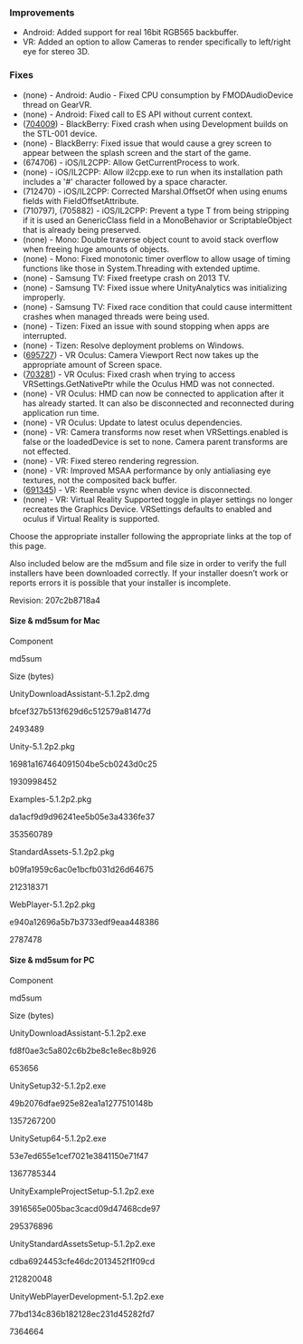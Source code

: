 ### Improvements

*   Android: Added support for real 16bit RGB565 backbuffer.
*   VR: Added an option to allow Cameras to render specifically to left/right eye for stereo 3D.

### Fixes

*   (none) - Android: Audio - Fixed CPU consumption by FMODAudioDevice thread on GearVR.
*   (none) - Android: Fixed call to ES API without current context.
*   ([704009](http://issuetracker.unity3d.com/issues/blackberry-z10-model-stl-001-crashes-on-all-unity-5-dot-x-builds)) - BlackBerry: Fixed crash when using Development builds on the STL-001 device.
*   (none) - BlackBerry: Fixed issue that would cause a grey screen to appear between the splash screen and the start of the game.
*   (674706) - iOS/IL2CPP: Allow GetCurrentProcess to work.
*   (none) - iOS/IL2CPP: Allow il2cpp.exe to run when its installation path includes a '#' character followed by a space character.
*   (712470) - iOS/IL2CPP: Corrected Marshal.OffsetOf when using enums fields with FieldOffsetAttribute.
*   (710797), (705882) - iOS/IL2CPP: Prevent a type T from being stripping if it is used an GenericClass field in a MonoBehavior or ScriptableObject that is already being preserved.
*   (none) - Mono: Double traverse object count to avoid stack overflow when freeing huge amounts of objects.
*   (none) - Mono: Fixed monotonic timer overflow to allow usage of timing functions like those in System.Threading with extended uptime.
*   (none) - Samsung TV: Fixed freetype crash on 2013 TV.
*   (none) - Samsung TV: Fixed issue where UnityAnalytics was initializing improperly.
*   (none) - Samsung TV: Fixed race condition that could cause intermittent crashes when managed threads were being used.
*   (none) - Tizen: Fixed an issue with sound stopping when apps are interrupted.
*   (none) - Tizen: Resolve deployment problems on Windows.
*   ([695727](http://issuetracker.unity3d.com/issues/vr-camera-viewport-rect-not-honored-when-vr-support-is-enabled)) - VR Oculus: Camera Viewport Rect now takes up the appropriate amount of Screen space.
*   ([703281](http://issuetracker.unity3d.com/issues/vr-rift-disconnected-in-vr-project-crashes-on-play)) - VR Oculus: Fixed crash when trying to access VRSettings.GetNativePtr while the Oculus HMD was not connected.
*   (none) - VR Oculus: HMD can now be connected to application after it has already started. It can also be disconnected and reconnected during application run time.
*   (none) - VR Oculus: Update to latest oculus dependencies.
*   (none) - VR: Camera transforms now reset when VRSettings.enabled is false or the loadedDevice is set to none. Camera parent transforms are not effected.
*   (none) - VR: Fixed stereo rendering regression.
*   (none) - VR: Improved MSAA performance by only antialiasing eye textures, not the composited back buffer.
*   ([691345](http://issuetracker.unity3d.com/issues/vr-vr-enabled-player-lags-when-rift-is-not-connected)) - VR: Reenable vsync when device is disconnected.
*   (none) - VR: Virtual Reality Supported toggle in player settings no longer recreates the Graphics Device. VRSettings defaults to enabled and oculus if Virtual Reality is supported.

Choose the appropriate installer following the appropriate links at the top of this page.

Also included below are the md5sum and file size in order to verify the full installers have been downloaded correctly. If your installer doesn’t work or reports errors it is possible that your installer is incomplete.

Revision: 207c2b8718a4

#### Size & md5sum for Mac

Component

md5sum

Size (bytes)

UnityDownloadAssistant-5.1.2p2.dmg

bfcef327b513f629d6c512579a81477d

2493489

Unity-5.1.2p2.pkg

16981a167464091504be5cb0243d0c25

1930998452

Examples-5.1.2p2.pkg

da1acf9d9d96241ee5b05e3a4336fe37

353560789

StandardAssets-5.1.2p2.pkg

b09fa1959c6ac0e1bcfb031d26d64675

212318371

WebPlayer-5.1.2p2.pkg

e940a12696a5b7b3733edf9eaa448386

2787478

#### Size & md5sum for PC

Component

md5sum

Size (bytes)

UnityDownloadAssistant-5.1.2p2.exe

fd8f0ae3c5a802c6b2be8c1e8ec8b926

653656

UnitySetup32-5.1.2p2.exe

49b2076dfae925e82ea1a1277510148b

1357267200

UnitySetup64-5.1.2p2.exe

53e7ed655e1cef7021e3841150e71f47

1367785344

UnityExampleProjectSetup-5.1.2p2.exe

3916565e005bac3cacd09d47468cde97

295376896

UnityStandardAssetsSetup-5.1.2p2.exe

cdba6924453cfe46dc2013452f1f09cd

212820048

UnityWebPlayerDevelopment-5.1.2p2.exe

77bd134c836b182128ec231d45282fd7

7364664